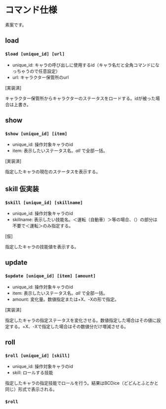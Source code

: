 # コマンド仕様

素案です。

## **load**
### ``` $load [unique_id] [url] ```
- unique_id: キャラの呼び出しに使用するid（キャラ名だと全角コマンドになっちゃうので任意設定）
- url: キャラクター保管所のurl

[実装済]

キャラクター保管所からキャラクターのステータスをロードする。idが被った場合は上書き。


## **show**
### ``` $show [unique_id] [item] ```
- unique_id: 操作対象キャラのid
- item: 表示したいステータス名。*all* で全部一括。

[実装済]

指定したキャラの現在のステータスを表示する。


## **skill** 仮実装
### ``` $skill [unique_id] [skillname] ```
- unique_id: 操作対象キャラのid
- skillname: 表示したい技能名。＜運転（自動車）＞等の場合、（）の部分は不要で＜運転＞のみ指定する。

[仮]

指定したキャラの技能値を表示する。


## **update**
### ``` $update [unique_id] [item] [amount] ```
- unique_id: 操作対象キャラのid
- item: 表示したいステータス名。*all* で全部一括。
- amount: 変化量。数値指定または+X、-Xの形で指定。

[実装済]

指定したキャラの指定ステータスを変化させる。数値指定した場合はその値に設定する。+X、-Xで指定した場合はその数値分だけ増減させる。


## **roll**
### ``` $roll [unique_id] [skill] ```
- unique_id: 操作対象キャラのid
- skill: ロールする技能

指定したキャラの指定技能でロールを行う。結果はBCDice（どどんとふとかと同じ）形式で表示される。

### ``` $roll ```
